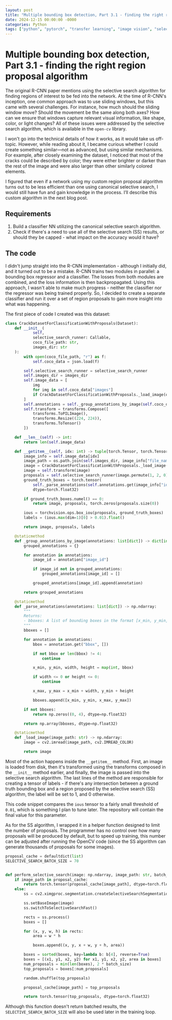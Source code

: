 ```yaml
---
layout: post
title: "Multiple bounding box detection, Part 3.1 - finding the right region proposal algorithm"
date: 2024-12-15 00:00:00 -0000
categories: Python
tags: ["python", "pytorch", "transfer learning", "image vision", "selective search", "opencv"]
---
```


# Multiple bounding box detection, Part 3.1 - finding the right region proposal algorithm

The original R-CNN paper mentions using the selective search algorithm for finding regions of interest to be fed into the network. At the time of R-CNN's inception, one common approach was to use sliding windows, but this came with several challenges. For instance, how much should the sliding window move? Should the movement be the same along both axes? How can we ensure that windows capture relevant visual information, like shape, color, or light changes? All of these issues were addressed by the selective search algorithm, which is available in the `open-cv` library.

I won't go into the technical details of how it works, as it would take us off-topic. However, while reading about it, I became curious whether I could create something similar—not as advanced, but using similar mechanisms. For example, after closely examining the dataset, I noticed that most of the cracks could be described by color; they were either brighter or darker than the rest of the image and were also larger than other similarly colored elements.

I figured that even if a network using my custom region proposal algorithm turns out to be less efficient than one using canonical selective search, I would still have fun and gain knowledge in the process. I’ll describe this custom algorithm in the next blog post.

## Requirements

1. Build a classifier NN utilizing the canonical selective search algorithm.
2. Check if there's a need to use all of the selective search (SS) results, or should they be capped - what impact on the accuracy would it have?

## The code

I didn't jump straight into the R-CNN implementation - although I initially did, and it turned out to be a mistake. R-CNN trains two modules in parallel: a bounding box regressor and a classifier. The losses from both modules are combined, and the loss information is then backpropagated. Using this approach, I wasn't able to make much progress - neither the classifier nor the regressor was being trained properly. So, I decided to create a separate classifier and run it over a set of region proposals to gain more insight into what was happening. 

The first piece of code I created was this dataset:

```python
class CrackDatasetForClassificationWithProposals(Dataset):
    def __init__(
            self,
            selective_search_runner: Callable,
            coco_file_path: str,
            images_dir: str
    ):
        with open(coco_file_path, "r") as f:
            self.coco_data = json.load(f)

        self.selective_search_runner = selective_search_runner
        self.images_dir = images_dir
        self.image_data = [
            img
            for img in self.coco_data["images"]
            if CrackDatasetForClassificationWithProposals._load_image(os.path.join(self.images_dir, img["file_name"])) is not None
        ]
        self.annotations = self._group_annotations_by_image(self.coco_data["annotations"])
        self.transform = transforms.Compose([
            transforms.ToPILImage(),
            transforms.Resize((224, 224)),
            transforms.ToTensor()
        ])

    def __len__(self) -> int:
        return len(self.image_data)

    def __getitem__(self, idx: int) -> tuple[torch.Tensor, torch.Tensor, torch.Tensor]:
        image_info = self.image_data[idx]
        image_path = os.path.join(self.images_dir, image_info["file_name"])
        image = CrackDatasetForClassificationWithProposals._load_image(image_path)
        image = self.transform(image)
        proposals = self.selective_search_runner(image.permute(1, 2, 0).numpy(), image_path)
        ground_truth_boxes = torch.tensor(
            self._parse_annotations(self.annotations.get(image_info["id"], [])),
            dtype=torch.float32)

        if ground_truth_boxes.numel() == 0:
            return image, proposals, torch.zeros(proposals.size(0))

        ious = torchvision.ops.box_iou(proposals, ground_truth_boxes)
        labels = (ious.max(dim=1)[0] > 0.01).float()

        return image, proposals, labels

    @staticmethod
    def _group_annotations_by_image(annotations: list[dict]) -> dict[int, list[dict]]:
        grouped_annotations = {}

        for annotation in annotations:
            image_id = annotation["image_id"]

            if image_id not in grouped_annotations:
                grouped_annotations[image_id] = []

            grouped_annotations[image_id].append(annotation)

        return grouped_annotations

    @staticmethod
    def _parse_annotations(annotations: list[dict]) -> np.ndarray:
        """
        Returns:
        - bboxes: A list of bounding boxes in the format [x_min, y_min, x_max, y_max].
        """
        bboxes = []

        for annotation in annotations:
            bbox = annotation.get("bbox", [])

            if not bbox or len(bbox) != 4:
                continue

            x_min, y_min, width, height = map(int, bbox)

            if width <= 0 or height <= 0:
                continue

            x_max, y_max = x_min + width, y_min + height

            bboxes.append([x_min, y_min, x_max, y_max])

        if not bboxes:
            return np.zeros((0, 4), dtype=np.float32)

        return np.array(bboxes, dtype=np.float32)

    @staticmethod
    def _load_image(image_path: str) -> np.ndarray:
        image = cv2.imread(image_path, cv2.IMREAD_COLOR)

        return image
```

Most of the action happens inside the `__getitem__` method. First, an image is loaded from disk, then it's transformed using the transforms composed in the `__init__` method earlier, and finally, the image is passed into the selective search algorithm. The last lines of the method are responsible for creating a tensor of labels - if there's any intersection between a ground truth bounding box and a region proposed by the selective search (SS) algorithm, the label will be set to 1, and 0 otherwise.

This code snippet compares the `ious` tensor to a fairly small threshold of `0.01`, which is something I plan to tune later. The repository will contain the final value for this parameter.

As for the SS algorithm, I wrapped it in a helper function designed to limit the number of proposals. The programmer has no control over how many proposals will be produced by default, but to speed up training, this number can be adjusted after running the OpenCV code (since the SS algorithm can generate thousands of proposals for some images).

```python
proposal_cache = defaultdict(list)
SELECTIVE_SEARCH_BATCH_SIZE = 70


def perform_selective_search(image: np.ndarray, image_path: str, batch_size: int = SELECTIVE_SEARCH_BATCH_SIZE) -> torch.Tensor:
    if image_path in proposal_cache:
        return torch.tensor(proposal_cache[image_path], dtype=torch.float32)
    else:
        ss = cv2.ximgproc.segmentation.createSelectiveSearchSegmentation()

        ss.setBaseImage(image)
        ss.switchToSelectiveSearchFast()

        rects = ss.process()
        boxes = []

        for (x, y, w, h) in rects:
            area = w * h

            boxes.append((x, y, x + w, y + h, area))

        boxes = sorted(boxes, key=lambda b: b[4], reverse=True)
        boxes = [(x1, y1, x2, y2) for x1, y1, x2, y2, area in boxes]
        num_proposals = min(len(boxes), 2 * batch_size)
        top_proposals = boxes[:num_proposals]

        random.shuffle(top_proposals)

        proposal_cache[image_path] = top_proposals

        return torch.tensor(top_proposals, dtype=torch.float32)
```

Although this function doesn't return batched results, the `SELECTIVE_SEARCH_BATCH_SIZE` will also be used later in the training loop.
